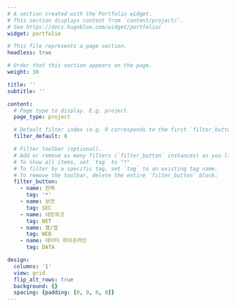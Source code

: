 ```yaml
---
# A section created with the Portfolio widget.
# This section displays content from `content/project/`.
# See https://docs.hugoblox.com/widget/portfolio/
widget: portfolio

# This file represents a page section.
headless: true

# Order that this section appears on the page.
weight: 30

title: ''
subtitle: ''

content:
  # Page type to display. E.g. project.
  page_type: project

  # Default filter index (e.g. 0 corresponds to the first `filter_button` instance below).
  filter_default: 0

  # Filter toolbar (optional).
  # Add or remove as many filters (`filter_button` instances) as you like.
  # To show all items, set `tag` to "*".
  # To filter by a specific tag, set `tag` to an existing tag name.
  # To remove the toolbar, delete the entire `filter_button` block.
  filter_button:
    - name: 전체
      tag: '*'
    - name: 보안
      tag: SEC
    - name: 네트워크
      tag: NET
    - name: 웹/앱
      tag: WEB
    - name: 데이터 파이프라인
      tag: DATA

design:
  columns: '1'
  view: grid
  flip_alt_rows: true
  background: {}
  spacing: {padding: [0, 0, 0, 0]}
---
```


<style>
/* Portfolio filter buttons: hover/active in point color */
.home-section .isotope-filters .btn:hover,
.home-section .isotope-filters .btn:focus,
.home-section .isotope-filters .btn.active {
  color: #fff !important;
  background-color: #3A86FF !important; /* point color */
  border-color: #3A86FF !important;
  box-shadow: 0 6px 14px rgba(58,134,255,0.28);
}

/* Dark mode contrast */
.dark .home-section .isotope-filters .btn:hover,
.dark .home-section .isotope-filters .btn:focus,
.dark .home-section .isotope-filters .btn.active {
  color: #0D1B2A !important;           /* navy text for contrast on bright chip */
  background-color: #3A86FF !important;
  border-color: #3A86FF !important;
}
</style>
